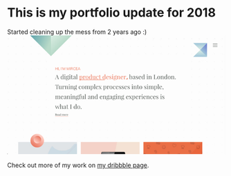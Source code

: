 <h1>This is my portfolio update for 2018</h1>
Started cleaning up the mess from 2 years ago :)
<img src="mzd-folio-5.0.jpg" />

Check out more of my work on <a href="https://dribbble.com/mzd">my dribbble page</a>.